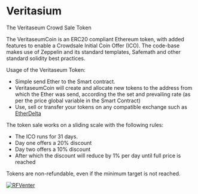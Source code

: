 # Veritasium
The Veritaseum Crowd Sale Token

The VeritaseumCoin is an ERC20 compliant Ethereum token, with added features to enable a Crowdsale Initial Coin Offer (ICO).
The code-base makes use of Zeppelin and its standard templates, Safemath and other standard solidity best practices.

Usage of the Veritaseum Token:

 - Simple send Ether to the Smart contract.
 - VeritaseumCoin will create and allocate new tokens to the address from which the Ether was send, according the the set and prevailing rate (as per the price global variable in the Smart Contract)
 - Use, sell or transfer your tokens on any compatible exchange such as [EtherDelta](https://etherdelta.github.io/)

The token sale works on a sliding scale with the following rules:

 - The ICO runs for 31 days.
 - Day one offers a 20% discount
 - Day two offers a 10% discount
 - After which the discount will reduce by 1% per day until full price is reached

Tokens are non-refundable, even if the minimum target is not reached.

[![RFVenter](https://rfventer.github.io/images/RFV_green.png)](http://www.rfv.io)
